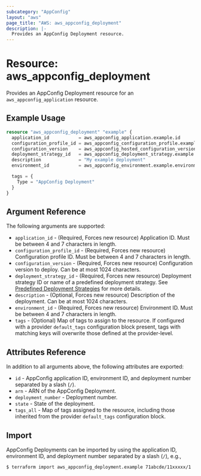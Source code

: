 ```yaml
---
subcategory: "AppConfig"
layout: "aws"
page_title: "AWS: aws_appconfig_deployment"
description: |-
  Provides an AppConfig Deployment resource.
---
```


# Resource: aws_appconfig_deployment

Provides an AppConfig Deployment resource for an `aws_appconfig_application` resource.

## Example Usage

```terraform
resource "aws_appconfig_deployment" "example" {
  application_id           = aws_appconfig_application.example.id
  configuration_profile_id = aws_appconfig_configuration_profile.example.configuration_profile_id
  configuration_version    = aws_appconfig_hosted_configuration_version.example.version_number
  deployment_strategy_id   = aws_appconfig_deployment_strategy.example.id
  description              = "My example deployment"
  environment_id           = aws_appconfig_environment.example.environment_id

  tags = {
    Type = "AppConfig Deployment"
  }
}
```

## Argument Reference

The following arguments are supported:

* `application_id` - (Required, Forces new resource) Application ID. Must be between 4 and 7 characters in length.
* `configuration_profile_id` - (Required, Forces new resource) Configuration profile ID. Must be between 4 and 7 characters in length.
* `configuration_version` - (Required, Forces new resource) Configuration version to deploy. Can be at most 1024 characters.
* `deployment_strategy_id` - (Required, Forces new resource) Deployment strategy ID or name of a predefined deployment strategy. See [Predefined Deployment Strategies](https://docs.aws.amazon.com/appconfig/latest/userguide/appconfig-creating-deployment-strategy.html#appconfig-creating-deployment-strategy-predefined) for more details.
* `description` - (Optional, Forces new resource) Description of the deployment. Can be at most 1024 characters.
* `environment_id` - (Required, Forces new resource) Environment ID. Must be between 4 and 7 characters in length.
* `tags` - (Optional) Map of tags to assign to the resource. If configured with a provider `default_tags` configuration block present, tags with matching keys will overwrite those defined at the provider-level.

## Attributes Reference

In addition to all arguments above, the following attributes are exported:

* `id` - AppConfig application ID, environment ID, and deployment number separated by a slash (`/`).
* `arn` - ARN of the AppConfig Deployment.
* `deployment_number` - Deployment number.
* `state` - State of the deployment.
* `tags_all` - Map of tags assigned to the resource, including those inherited from the provider `default_tags` configuration block.

## Import

AppConfig Deployments can be imported by using the application ID, environment ID, and deployment number separated by a slash (`/`), e.g.,

```
$ terraform import aws_appconfig_deployment.example 71abcde/11xxxxx/1
```
